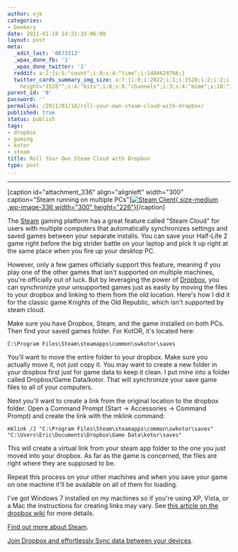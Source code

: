 ```yaml
---
author: ejk
categories:
- Geekery
date: 2011-01-18 14:21:33-06:00
layout: post
meta:
  _edit_last: '8673313'
  _wpas_done_fb: '1'
  _wpas_done_twitter: '1'
  reddit: a:2:{s:5:"count";i:0;s:4:"time";i:1404624766;}
  twitter_cards_summary_img_size: a:7:{i:0;i:2022;i:1;i:1528;i:2;i:2;i:3;s:26:"width="2022"
    height="1528"";s:4:"bits";i:8;s:8:"channels";i:3;s:4:"mime";s:10:"image/jpeg";}
parent_id: '0'
password: ''
permalink: /2011/01/18/roll-your-own-steam-cloud-with-dropbox/
published: true
status: publish
tags:
- dropbox
- gaming
- kotor
- steam
title: Roll Your Own Steam Cloud with Dropbox
type: post
...
```

---

\[caption id="attachment_336" align="alignleft" width="300" caption="Steam running on multiple PCs"\][![Steam Client](/assets/2011/01/img_0697.jpg?w=300 "Steams"){.size-medium .wp-image-336 width="300" height="226"}](http://rhymeswithtoaster.com/2011/01/18/roll-your-own-steam-cloud-with-dropbox/img_0697/)\[/caption\]

The [Steam](http://store.steampowered.com/) gaming platform has a great feature called "Steam Cloud" for users with multiple computers that automatically synchronizes settings and saved games between your separate installs. You can save your Half-Life 2 game right before the big strider battle on your laptop and pick it up right at the same place when you fire up your desktop PC.

However, only a few games officially support this feature, meaning if you play one of the other games that isn't supported on multiple machines, you're officially out of luck. But by leveraging the power of [Dropbox](http://db.tt/w5bNg2R "Dropbox"), you can synchronize your unsupported games just as easily by moving the files to your dropbox and linking to them from the old location. Here's how I did it for the classic game Knights of the Old Republic, which isn't supported by steam cloud.

Make sure you have Dropbox, Steam, and the game installed on both PCs. Then find your saved games folder. For KotOR, it's located here:

    C:\Program Files\Steam\steamapps\common\swkotor\saves

You'll want to move the entire folder to your dropbox. Make sure you actually move it, not just copy it. You may want to create a new folder in your dropbox first just for game data to keep it clean. I put mine into a folder called Dropbox/Game Data/kotor. That will synchronize your save game files to all of your computers.

Next you'll want to create a link from the original location to the dropbox folder. Open a Command Prompt (Start -\> Accessories -\> Command Prompt) and create the link with the mklink command:

    mklink /J "C:\Program Files\Steam\steamapps\common\swkotor\saves"
    "C:\Users\Eric\Documents\Dropbox\Game Data\kotor\saves"

This will create a virtual link from your steam app folder to the one you just moved into your dropbox. As far as the game is concerned, the files are right where they are supposed to be.

Repeat this process on your other machines and when you save your game on one machine it'll be available on all of them for loading.

I've got Windows 7 installed on my machines so if you're using XP, Vista, or a Mac the instructions for creating links may vary. See [this article on the dropbox wiki](http://wiki.dropbox.com/TipsAndTricks/SyncOtherFolders "Sync Other Folders") for more details.

[Find out more about Steam](http://store.steampowered.com/ "Steam Store").

[Join Dropbox and effortlessly Sync data between your devices](http://db.tt/w5bNg2R).
